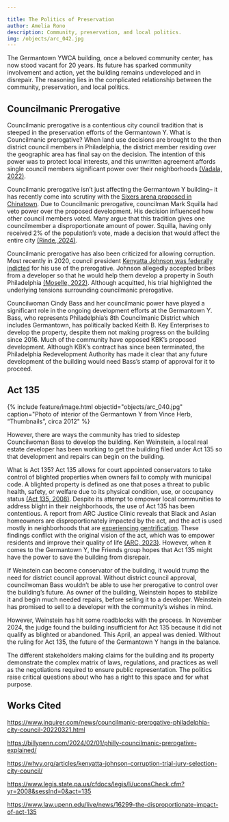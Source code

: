 ```yaml
---

title: The Politics of Preservation
author: Amelia Rono
description: Community, preservation, and local politics. 
img: /objects/arc_042.jpg
---
```


The Germantown YWCA building, once a beloved community center, has now stood vacant for 20 years. Its future has sparked community involvement and action, yet the building remains undeveloped and in disrepair. The reasoning lies in the complicated relationship between the community, preservation, and local politics.  	 

## Councilmanic Prerogative

Councilmanic prerogative is a contentious city council tradition that is steeped in the preservation efforts of the Germantown Y. What is Councilmanic prerogative? When land use decisions are brought to the then district council members in Philadelphia, the district member residing over the geographic area has final say on the decision. The intention of this power was to protect local interests, and this unwritten agreement affords single council members significant power over their neighborhoods [(Vadala, 2022)](https://www.inquirer.com/news/councilmanic-prerogative-philadelphia-city-council-20220321.html). 

Councilmanic prerogative isn’t just affecting the Germantown Y building– it has recently come into scrutiny with the [Sixers arena proposed in Chinatown](https://billypenn.com/2024/02/01/philly-councilmanic-prerogative-explained/). Due to Councilmanic prerogative, councilman Mark Squilla had veto power over the proposed development. His decision influenced how other council members voted. Many argue that this tradition gives one councilmember a disproportionate amount of power. Squilla, having only received 2% of the population’s vote, made a decision that would affect the entire city [(Rinde, 2024)](https://billypenn.com/2024/02/01/philly-councilmanic-prerogative-explained/).

Councilmanic prerogative has also been criticized for allowing corruption. Most recently in 2020, council president [Kenyatta Johnson was federally indicted](https://whyy.org/articles/kenyatta-johnson-corruption-trial-jury-selection-city-council/) for his use of the prerogative. Johnson allegedly accepted bribes from a developer so that he would help them develop a property in South Philadelphia [(Moselle, 2022)](https://whyy.org/articles/kenyatta-johnson-corruption-trial-jury-selection-city-council/). Although acquitted, his trial highlighted the underlying tensions surrounding councilmanic prerogative.
  

Councilwoman Cindy Bass and her councilmanic power have played a significant role in the ongoing development efforts at the Germantown Y. Bass, who represents Philadelphia’s 8th Councilmanic District which includes Germantown, has politically backed Keith B. Key Enterprises to develop the property, despite them not making progress on the building since 2016. Much of the community have opposed KBK’s proposed development. Although KBK’s contract has since been terminated, the Philadelphia Redevelopment Authority has made it clear that any future development of the building would need Bass’s stamp of approval for it to proceed.
  

## Act 135

{% include feature/image.html objectid="objects/arc_040.jpg" caption="Photo of interior of the Germantown Y from Vince Herb, “Thumbnails”, circa 2012" %}

However, there are ways the community has tried to sidestep Councilwoman Bass to develop the building. Ken Weinstein, a local real estate developer has been working to get the building filed under Act 135 so that development and repairs can begin on the building.

What is Act 135? Act 135 allows for court appointed conservators to take control of blighted properties when owners fail to comply with municipal code. A blighted property is defined as one that poses a threat to public health, safety, or welfare due to its physical condition, use, or occupancy status [(Act 135, 2008)](https://www.legis.state.pa.us/cfdocs/legis/li/uconsCheck.cfm?yr=2008&sessInd=0&act=135). Despite its attempt to empower local communities to address blight in their neighborhoods, the use of Act 135 has been contentious. A report from ARC Justice Clinic reveals that Black and Asian homeowners are disproportionately impacted by the act, and the act is used mostly in neighborhoods that are [experiencing gentrification](https://www.law.upenn.edu/live/news/16299-the-disproportionate-impact-of-act-135). These findings conflict with the original vision of the act, which was to empower residents and improve their quality of life [(ARC, 2023)](https://www.law.upenn.edu/live/news/16299-the-disproportionate-impact-of-act-135
). However, when it comes to the Germantown Y, the Friends group hopes that Act 135 might have the power to save the building from disrepair. 

If Weinstein can become conservator of the building, it would trump the need for district council approval. Without district council approval, councilwoman Bass wouldn’t be able to use her prerogative to control over the building’s future. As owner of the building, Weinstein hopes to stabilize it and begin much needed repairs, before selling it to a developer. Weinstein has promised to sell to a developer with the community’s wishes in mind.

However, Weinstein has hit some roadblocks with the process. In November 2024, the judge found the building insufficient for Act 135 because it did not qualify as blighted or abandoned. This April, an appeal was denied. Without the ruling for Act 135, the future of the Germantown Y hangs in the balance. 

The different stakeholders making claims for the building and its property demonstrate the complex matrix of laws, regulations, and practices as well as the negotiations required to ensure public representation. The politics raise critical questions about who has a right to this space and for what purpose.

  

## Works Cited

https://www.inquirer.com/news/councilmanic-prerogative-philadelphia-city-council-20220321.html  

https://billypenn.com/2024/02/01/philly-councilmanic-prerogative-explained/ 

https://whyy.org/articles/kenyatta-johnson-corruption-trial-jury-selection-city-council/  

https://www.legis.state.pa.us/cfdocs/legis/li/uconsCheck.cfm?yr=2008&sessInd=0&act=135  

https://www.law.upenn.edu/live/news/16299-the-disproportionate-impact-of-act-135
